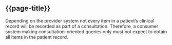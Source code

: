 ## {{page-title}}

Depending on the provider system not every item in a patient’s clinical record will be recorded as part of a consultation. Therefore, a consumer system making consultation-oriented queries only must not expect to obtain all items in the patient record.